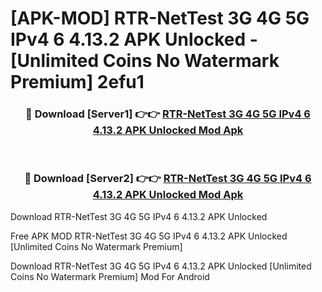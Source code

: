 # [APK-MOD] RTR-NetTest 3G 4G 5G IPv4 6 4.13.2 APK Unlocked - [Unlimited Coins No Watermark Premium] 2efu1



<div align="center">
<h3>🔴 Download [Server1] 👉👉 <a href="https://momento.my/?title=RTR-NetTest_3G_4G_5G_IPv4_6_4.13.2_APK_Unlocked">RTR-NetTest 3G 4G 5G IPv4 6 4.13.2 APK Unlocked Mod Apk</a></h3><br>

<h3>🔴 Download [Server2] 👉👉 <a href="https://momento.my/?title=RTR-NetTest_3G_4G_5G_IPv4_6_4.13.2_APK_Unlocked">RTR-NetTest 3G 4G 5G IPv4 6 4.13.2 APK Unlocked Mod Apk</a></h3>
</div>



Download RTR-NetTest 3G 4G 5G IPv4 6 4.13.2 APK Unlocked 

Free APK MOD RTR-NetTest 3G 4G 5G IPv4 6 4.13.2 APK Unlocked [Unlimited Coins No Watermark Premium]

Download RTR-NetTest 3G 4G 5G IPv4 6 4.13.2 APK Unlocked [Unlimited Coins No Watermark Premium] Mod For Android
